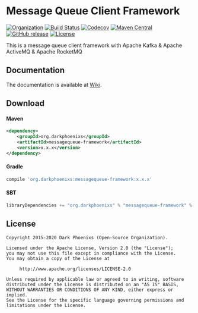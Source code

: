 # Message Queue Client Framework

[![Organization](https://img.shields.io/badge/org-%20DarkPhoenixs-yellow.svg)](http://www.darkphoenixs.org)
[![Build Status](https://travis-ci.org/DarkPhoenixs/message-queue-client-framework.svg?branch=master)](https://travis-ci.org/DarkPhoenixs/message-queue-client-framework)
[![Codecov](https://codecov.io/gh/darkphoenixs/message-queue-client-framework/branch/master/graph/badge.svg)](https://codecov.io/gh/DarkPhoenixs/message-queue-client-framework)
[![Maven Central](https://maven-badges.herokuapp.com/maven-central/org.darkphoenixs/messagequeue-framework/badge.svg)](https://maven-badges.herokuapp.com/maven-central/org.darkphoenixs/messagequeue-framework/)
[![GitHub release](https://img.shields.io/github/release/DarkPhoenixs/message-queue-client-framework.svg)](https://github.com/DarkPhoenixs/message-queue-client-framework/releases)
[![License](https://img.shields.io/badge/license-%20Apache%202-4EB1BA.svg)](https://www.apache.org/licenses/LICENSE-2.0.html)

  This is a message queue client framework with Apache Kafka &amp; Apache ActiveMQ &amp; Apache RocketMQ

## Documentation

The documentation is available at [Wiki](https://github.com/DarkPhoenixs/message-queue-client-framework/wiki).

## Download

#### Maven

```xml
<dependency>
	<groupId>org.darkphoenixs</groupId>
	<artifactId>messagequeue-framework</artifactId>
	<version>x.x.x</version>
</dependency>
```

#### Gradle

```groovy
compile 'org.darkphoenixs:messagequeue-framework:x.x.x'
```

#### SBT

```scala
libraryDependencies += "org.darkphoenixs" % "messagequeue-framework" % "x.x.x"
```

## License

```
Copyright 2015-2020 Dark Phoenixs (Open-Source Organization).

Licensed under the Apache License, Version 2.0 (the "License");
you may not use this file except in compliance with the License.
You may obtain a copy of the License at

     http://www.apache.org/licenses/LICENSE-2.0

Unless required by applicable law or agreed to in writing, software
distributed under the License is distributed on an "AS IS" BASIS,
WITHOUT WARRANTIES OR CONDITIONS OF ANY KIND, either express or implied.
See the License for the specific language governing permissions and
limitations under the License.
```

